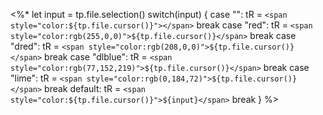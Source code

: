 <%* 
let input = tp.file.selection()
switch(input) {
	case "":
		tR = `<span style="color:${tp.file.cursor()}"></span>`
		break
	case "red": 
		tR = `<span style="color:rgb(255,0,0)">${tp.file.cursor()}</span>`
		break
	case "dred": 
		tR = `<span style="color:rgb(208,0,0)">${tp.file.cursor()}</span>`
		break
	case "dlblue": 
		tR = `<span style="color:rgb(77,152,219)">${tp.file.cursor()}</span>`
		break
	case "lime": 
		tR = `<span style="color:rgb(0,184,72)">${tp.file.cursor()}</span>`
		break
	default:
		tR = `<span style="color:${tp.file.cursor()}">${input}</span>`
		break
}
%>